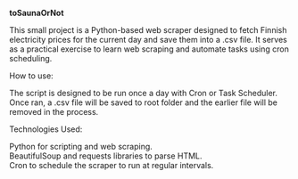 **toSaunaOrNot**

This small project is a Python-based web scraper designed to fetch Finnish electricity prices for the current day and save them into a .csv file. It serves as a practical exercise to learn web scraping and automate tasks using cron scheduling. 

How to use:

The script is designed to be run once a day with Cron or Task Scheduler. Once ran, a .csv file will be saved to root folder and the earlier file will be removed in the process.

Technologies Used:

Python for scripting and web scraping.<br>
BeautifulSoup and requests libraries to parse HTML.<br>
Cron to schedule the scraper to run at regular intervals.
